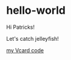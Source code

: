 # hello-world


Hi Patricks!

Let's catch jelleyfish!

[my Vcard code](https://github.com/UO-CIT/zhangwUO-cit281/blob/p1-branch/sass-proj/images/Vcard%20code.jpg)
